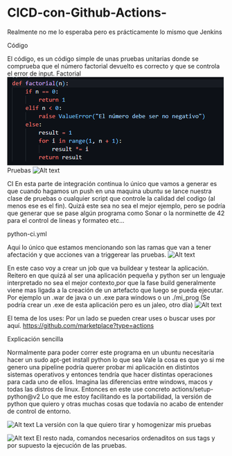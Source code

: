 # CICD-con-Github-Actions-

Realmente no me lo esperaba pero es prácticamente lo mismo que Jenkins

Código

El código, es un código simple de unas pruebas unitarias donde se comprueba que el número factorial devuelto es correcto y que se controla el error de input.
Factorial
![Alt text](context/image.png)
Pruebas
![Alt text](image-1.png)

CI
En esta parte de integración continua lo único que vamos a generar es que cuando hagamos un push en una maquina ubuntu se lance nuestra clase de pruebas o cualquier script que controle la calidad del codigo (al menos ese es el fin).
Quizá este sea no sea el mejor ejemplo, pero se podría que generar que se pase algún programa como Sonar o la norminette de 42 para el control de lineas y formateo etc...

python-ci.yml

Aqui lo único que estamos mencionando son las ramas que van a tener afectación y que acciones van a triggerear las pruebas.
![Alt text](image-2.png)

En este caso voy a crear un job que va buildear y testear la aplicación.
Reitero en que quizá al ser una aplicación pequeña y python ser un lenguaje interpretado no sea el mejor contexto,por que la fase build generalmente viene mas ligada a la creación de un artefacto que luego se pueda ejecutar.
Por ejemplo un .war de java o un .exe para windows o un ./mi_prog
(Se podría crear un .exe de esta aplicación pero es un jaleo, otro día)
![Alt text](image-3.png)

El tema de los uses:
Por un lado se pueden crear uses o buscar uses por aquí.
https://github.com/marketplace?type=actions

Explicación sencilla

Normalmente para poder correr este programa en un ubuntu necesitaria hacer un sudo apt-get install python lo que sea
Vale la cosa es que yo si me genero una pipeline podría querer probar mi aplicación en distintos sistemas operativos y entonces tendría que hacer distintas operaciones para cada uno de ellos. Imagina las diferencias entre windows, macos y todas las distros de linux.
Entonces en este use concreto actions/setup-python@v2
Lo que me estoy facilitando es la portabilidad, la versión de python que quiero y otras muchas cosas que todavía no acabo de entender de control de entorno.

![Alt text](image-5.png)
La versión con la que quiero tirar y homogenizar mis pruebas

![Alt text](image-6.png)
El resto nada, comandos necesarios ordenaditos on sus tags y por supuesto la ejecución de las pruebas.




